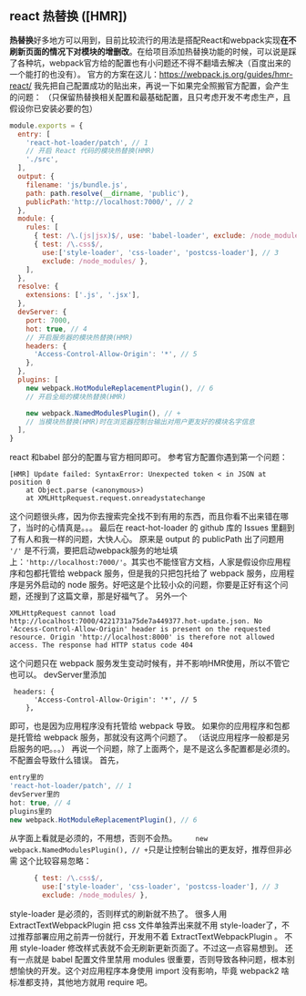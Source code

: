 ## react 热替换 ([HMR])
**热替换**好多地方可以用到，目前比较流行的用法是搭配React和webpack实现**在不刷新页面的情况下对模块的增删改**。在给项目添加热替换功能的时候，可以说是踩了各种坑，webpack官方给的配置也有小问题还不得不翻墙去解决（百度出来的一个能打的也没有）。
官方的方案在这儿：https://webpack.js.org/guides/hmr-react/
我先把自己配置成功的贴出来，再说一下如果完全照搬官方配置，会产生的问题：
（只保留热替换相关配置和最基础配置，且只考虑开发不考虑生产，且假设你已安装必要的包）
```javascript
module.exports = {
  entry: [
    'react-hot-loader/patch', // 1
    // 开启 React 代码的模块热替换(HMR)
    './src',
  ],
  output: {
    filename: 'js/bundle.js',
    path: path.resolve(__dirname, 'public'),
    publicPath:'http://localhost:7000/', // 2
  },
  module: {
    rules: [
      { test: /\.(js|jsx)$/, use: 'babel-loader', exclude: /node_modules/ },
      { test: /\.css$/,
        use:['style-loader', 'css-loader', 'postcss-loader'], // 3
        exclude: /node_modules/ },
    ],
  },
  resolve: {
    extensions: ['.js', '.jsx'],
  },
  devServer: {
    port: 7000,
    hot: true, // 4
    // 开启服务器的模块热替换(HMR)
    headers: {
      'Access-Control-Allow-Origin': '*', // 5
    },
  },
  plugins: [
    new webpack.HotModuleReplacementPlugin(), // 6
    // 开启全局的模块热替换(HMR)

    new webpack.NamedModulesPlugin(), // +
    // 当模块热替换(HMR)时在浏览器控制台输出对用户更友好的模块名字信息
  ],
}
```
react 和babel 部分的配置与官方相同即可。
参考官方配置你遇到第一个问题：

```
[HMR] Update failed: SyntaxError: Unexpected token < in JSON at position 0
    at Object.parse (<anonymous>)
    at XMLHttpRequest.request.onreadystatechange
```
这个问题很头疼，因为你去搜索完全找不到有用的东西，而且你看不出来错在哪了，当时的心情真是。。。
最后在 react-hot-loader 的 github 库的 Issues 里翻到了有人和我一样的问题，大快人心。
原来是 output 的 publicPath 出了问题用 `'/'` 是不行滴，要把启动webpack服务的地址填上：`'http://localhost:7000/'`。其实也不能怪官方文档，人家是假设你应用程序和包都托管给 webpack 服务，但是我的只把包托给了 webpack 服务，应用程序是另外启动的 node 服务。好吧这是个比较小众的问题，你要是正好有这个问题，还搜到了这篇文章，那是好福气了。
另外一个
```
XMLHttpRequest cannot load http://localhost:7000/4221731a75de7a449377.hot-update.json. No 'Access-Control-Allow-Origin' header is present on the requested resource. Origin 'http://localhost:8000' is therefore not allowed access. The response had HTTP status code 404
```
这个问题只在 webpack 服务发生变动时候有，并不影响HMR使用，所以不管它也可以。
devServer里添加
```
 headers: {
      'Access-Control-Allow-Origin': '*', // 5
    },
```
即可，也是因为应用程序没有托管给 webpack 导致。
如果你的应用程序和包都是托管给 webpack 服务，那就没有这两个问题了。
（话说应用程序一般都是另启服务的吧。。。）
再说一个问题，除了上面两个，是不是这么多配置都是必须的。不配置会导致什么错误。
首先，
```javascript
entry里的
'react-hot-loader/patch', // 1
devServer里的
hot: true, // 4
plugins里的
new webpack.HotModuleReplacementPlugin(), // 6
```
从字面上看就是必须的，不用想，否则不会热。
`    new webpack.NamedModulesPlugin(), // +`只是让控制台输出的更友好，推荐但非必需
这个比较容易忽略：
```javascript
      { test: /\.css$/,
        use:['style-loader', 'css-loader', 'postcss-loader'], // 3
        exclude: /node_modules/ },
```
style-loader 是必须的，否则样式的刷新就不热了。
很多人用 ExtractTextWebpackPlugin 把 css 文件单独弄出来就不用 style-loader了，不过推荐部署应用之前弄一份就行，开发用不着 ExtractTextWebpackPlugin 。
不用 style-loader 修改样式表就不会无刷新更新页面了。不过这一点容易想到。
还有一点就是 babel 配置文件里禁用 modules 很重要，否则导致各种问题，根本别想愉快的开发。这个对应用程序本身使用 import 没有影响，毕竟 webpack2 啥标准都支持，其他地方就用 require 吧。


